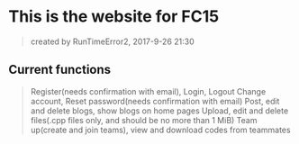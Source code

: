 # This is the website for FC15
> created by RunTimeError2, 2017-9-26 21:30

## Current functions
> Register(needs confirmation with email), Login, Logout
> Change account, Reset password(needs confirmation with email)
> Post, edit and delete blogs, show blogs on home pages
> Upload, edit and delete files(.cpp files only, and should be no more than 1 MiB)
> Team up(create and join teams), view and download codes from teammates